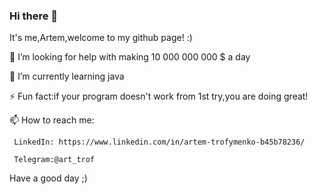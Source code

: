 ### Hi there 👋
It's me,Artem,welcome to my github page! :)

 🤔 I’m looking for help with making 10 000 000 000 $ a day
 
 🌱 I’m currently learning java
 
 ⚡ Fun fact:if your program doesn't work from 1st try,you are doing great!
 
 📫 How to reach me:
 
     LinkedIn: https://www.linkedin.com/in/artem-trofymenko-b45b78236/
     
     Telegram:@art_trof
     
Have a good day ;)

<!--
**ArtTrof/ArtTrof** is a ✨ _special_ ✨ repository because its `README.md` (this file) appears on your GitHub profile.

Here are some ideas to get you started:

- 🔭 I’m currently working on ...
- 🌱 I’m currently learning ...
- 👯 I’m looking to collaborate on ...
- 🤔 I’m looking for help with ...
- 💬 Ask me about ...
- 📫 How to reach me: ...
- 😄 Pronouns: ...
- ⚡ Fun fact: ...
-->
